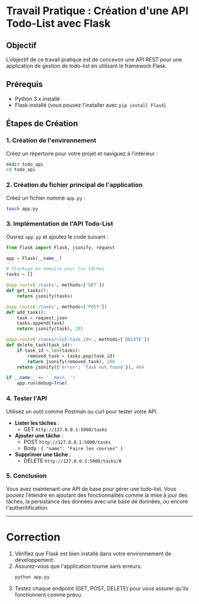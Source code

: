 # Travail Pratique : Création d'une API Todo-List avec Flask

## Objectif
L'objectif de ce travail pratique est de concevoir une API REST pour une application de gestion de todo-list en utilisant le framework Flask.

## Prérequis
- Python 3.x installé
- Flask installé (vous pouvez l'installer avec `pip install Flask`)

## Étapes de Création

### 1. Création de l'environnement
Créez un répertoire pour votre projet et naviguez à l'intérieur :
```bash
mkdir todo_api
cd todo_api
```

### 2. Création du fichier principal de l'application
Créez un fichier nommé `app.py` :
```bash
touch app.py
```

### 3. Implémentation de l'API Todo-List
Ouvrez `app.py` et ajoutez le code suivant :
```python
from flask import Flask, jsonify, request

app = Flask(__name__)

# Stockage en mémoire pour les tâches
tasks = []

@app.route('/tasks', methods=['GET'])
def get_tasks():
    return jsonify(tasks)

@app.route('/tasks', methods=['POST'])
def add_task():
    task = request.json
    tasks.append(task)
    return jsonify(task), 201

@app.route('/tasks/<int:task_id>', methods=['DELETE'])
def delete_task(task_id):
    if task_id < len(tasks):
        removed_task = tasks.pop(task_id)
        return jsonify(removed_task), 200
    return jsonify({'error': 'Task not found'}), 404

if __name__ == '__main__':
    app.run(debug=True)
```

### 4. Tester l'API
Utilisez un outil comme Postman ou curl pour tester votre API.
- **Lister les tâches** : 
  - GET `http://127.0.0.1:5000/tasks`
- **Ajouter une tâche** : 
  - POST `http://127.0.0.1:5000/tasks`
  - Body : `{ "name": "Faire les courses" }`
- **Supprimer une tâche** : 
  - DELETE `http://127.0.0.1:5000/tasks/0`

### 5. Conclusion
Vous avez maintenant une API de base pour gérer une todo-list. Vous pouvez l'étendre en ajoutant des fonctionnalités comme la mise à jour des tâches, la persistance des données avec une base de données, ou encore l'authentification.

---

# Correction
1. Vérifiez que Flask est bien installé dans votre environnement de développement.
2. Assurez-vous que l'application tourne sans erreurs:
   ```bash
   python app.py
   ```
3. Testez chaque endpoint (GET, POST, DELETE) pour vous assurer qu'ils fonctionnent comme prévu.